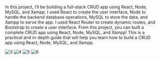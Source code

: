 In this project, I’ll be building a full-stack CRUD app using React, Node, MySQL, and Xampp. I used React to create the user interface, Node to handle the backend database operations, MySQL to store the data, and Xampp to serve the app. I used React Router to create dynamic routes, and Bootstrap to create a user interface. From this project, you can built a complete CRUD app using React, Node, MySQL, and Xampp! This is a practical and in-depth guide that will help you learn how to build a CRUD app using React, Node, MySQL, and Xampp.


![3](https://github.com/samankumaraya/CURD-with-react/assets/94196963/abf4d5ea-12b6-4727-a505-6dddc77f19f8)
![4](https://github.com/samankumaraya/CURD-with-react/assets/94196963/93b8e97c-3a84-4f99-bf79-252db1fff80d)
![5](https://github.com/samankumaraya/CURD-with-react/assets/94196963/584655b1-2da4-44c5-94df-1eb27f881af2)
![6](https://github.com/samankumaraya/CURD-with-react/assets/94196963/8c835cdb-7dc3-46a5-a7bb-af70ebdf9c54)
